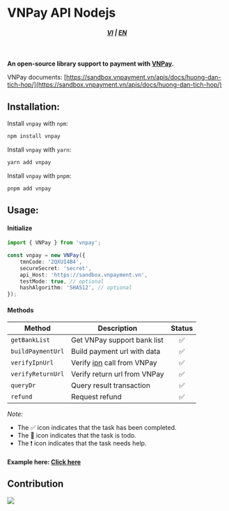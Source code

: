 # VNPay API Nodejs

<div style="text-align: center;">
    <h5>
        <a href="./README.md">VI</a>
        |
        <a href="./README_en-US.md">EN</a>
    </h5>
</div>
<br/>

<strong>An open-source library support to payment with [VNPay](https://vnpay.vn).</strong>

VNPay documents: [https://sandbox.vnpayment.vn/apis/docs/huong-dan-tich-hop/](https://sandbox.vnpayment.vn/apis/docs/huong-dan-tich-hop/)

## Installation:

Install `vnpay` with `npm`:

```bash
npm install vnpay
```

Install `vnpay` with `yarn`:

```bash
yarn add vnpay
```

Install `vnpay` with `pnpm`:

```bash
pnpm add vnpay
```

## Usage:

#### Initialize

```typescript
import { VNPay } from 'vnpay';

const vnpay = new VNPay({
    tmnCode: '2QXUI4B4',
    secureSecret: 'secret',
    api_Host: 'https://sandbox.vnpayment.vn',
    testMode: true, // optional
    hashAlgorithm: 'SHA512', // optional
});
```

#### Methods

<table>
    <thead>
        <tr>
            <th>Method</th>
            <th>Description</th>
            <th>Status</th>
        </tr>
    </thead>
    <tbody>
        <tr>
            <td><code>getBankList</code></td>
            <td>Get VNPay support bank list</td>
            <td style="text-align:center">✅</td>
        </tr>
        <tr>
            <td><code>buildPaymentUrl</code></td>
            <td>Build payment url with data</td>
            <td style="text-align:center">✅</td>
        </tr>
        <tr>
            <td><code>verifyIpnUrl</code></td>
            <td>Verify <a href="https://en.wikipedia.org/wiki/Instant_payment_notification" target="_blank">ipn</a> call from VNPay</td>
            <td style="text-align:center">✅</td>
        </tr>
        <tr>
            <td><code>verifyReturnUrl</code></td>
            <td>Verify return url from VNPay</td>
            <td style="text-align:center">✅</td>
        </tr>
        <tr>
            <td><code>queryDr</code></td>
            <td>Query result transaction</td>
            <td style="text-align:center">✅</td>
        </tr>
        <tr>
            <td><code>refund</code></td>
            <td>Request refund</td>
            <td style="text-align:center">✅</td>
        </tr>
    </tbody>
</table>

_Note:_

-   The ✅ icon indicates that the task has been completed.
-   The 📝 icon indicates that the task is todo.
-   The ❗ icon indicates that the task needs help.

#### Example here: <a href="https://github.com/lehuygiang28/vnpay/blob/main/example/express.ts" target="_blank">Click here</a>

## Contribution

<a href="https://github.com/lehuygiang28/vnpay/graphs/contributors">
  <img src="https://contrib.rocks/image?repo=lehuygiang28/vnpay&max=20" />
</a>

